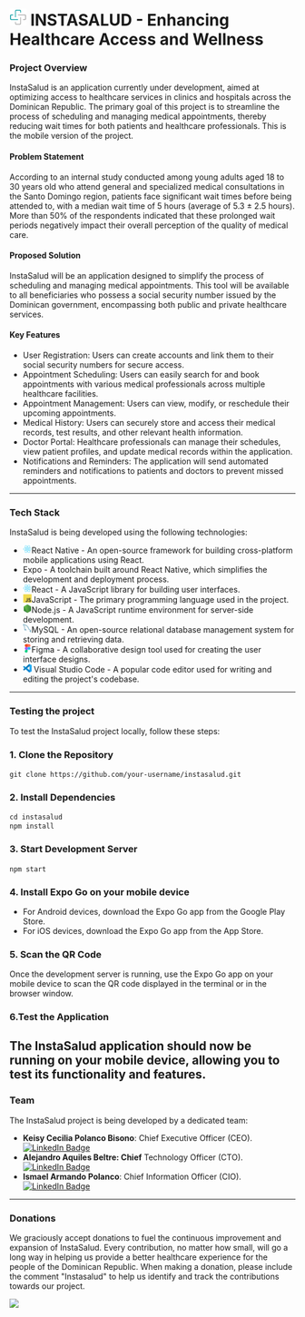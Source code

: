 # <img src="https://github.com/AlejandroBeltre/instasaludMobile/blob/master/assets/icons/instasalud.png" height=30 width=30> INSTASALUD - Enhancing Healthcare Access and Wellness

### Project Overview
InstaSalud is an application currently under development, aimed at optimizing access to healthcare services in clinics and hospitals across the Dominican Republic. The primary goal of this project is to streamline the process of scheduling and managing medical appointments, thereby reducing wait times for both patients and healthcare professionals. This is the mobile version of the project.

#### Problem Statement
According to an internal study conducted among young adults aged 18 to 30 years old who attend general and specialized medical consultations in the Santo Domingo region, patients face significant wait times before being attended to, with a median wait time of 5 hours (average of 5.3 ± 2.5 hours). More than 50% of the respondents indicated that these prolonged wait periods negatively impact their overall perception of the quality of medical care.

#### Proposed Solution
InstaSalud will be an application designed to simplify the process of scheduling and managing medical appointments. This tool will be available to all beneficiaries who possess a social security number issued by the Dominican government, encompassing both public and private healthcare services.

#### Key Features
- User Registration: Users can create accounts and link them to their social security numbers for secure access.
- Appointment Scheduling: Users can easily search for and book appointments with various medical professionals across multiple healthcare facilities.
- Appointment Management: Users can view, modify, or reschedule their upcoming appointments.
- Medical History: Users can securely store and access their medical records, test results, and other relevant health information.
- Doctor Portal: Healthcare professionals can manage their schedules, view patient profiles, and update medical records within the application.
- Notifications and Reminders: The application will send automated reminders and notifications to patients and doctors to prevent missed appointments.
---
### Tech Stack
InstaSalud is being developed using the following technologies:
- <img src="https://github.com/devicons/devicon/blob/master/icons/react/react-original.svg" height="15" width="15"/>React Native - An open-source framework for building cross-platform mobile applications using React.
- Expo - A toolchain built around React Native, which simplifies the development and deployment process.
- <img src="https://github.com/devicons/devicon/blob/master/icons/react/react-original.svg" height="15" width="15"/>React - A JavaScript library for building user interfaces.
- <img src="https://github.com/devicons/devicon/blob/master/icons/javascript/javascript-original.svg" height="15" width="15"/>JavaScript - The primary programming language used in the project.
- <img src="https://github.com/devicons/devicon/blob/master/icons/nodejs/nodejs-original.svg" height="15" width="15"/>Node.js - A JavaScript runtime environment for server-side development.
- <img src="https://github.com/devicons/devicon/blob/master/icons/mysql/mysql-original.svg" height="15" width="15"/>MySQL - An open-source relational database management system for storing and retrieving data.
- <img src="https://github.com/devicons/devicon/blob/master/icons/figma/figma-original.svg" height="15" width="15"/>Figma - A collaborative design tool used for creating the user interface designs.
- <img src="https://github.com/devicons/devicon/blob/master/icons/vscode/vscode-original.svg" height="15" width="15"/> Visual Studio Code - A popular code editor used for writing and editing the project's codebase.
---
### Testing the project
To test the InstaSalud project locally, follow these steps:
### 1. Clone the Repository
    git clone https://github.com/your-username/instasalud.git
### 2. Install Dependencies
    cd instasalud
    npm install
### 3. Start Development Server
    npm start
### 4. Install Expo Go on your mobile device
- For Android devices, download the Expo Go app from the Google Play Store.
- For iOS devices, download the Expo Go app from the App Store.
### 5. Scan the QR Code
Once the development server is running, use the Expo Go app on your mobile device to scan the QR code displayed in the terminal or in the browser window.
### 6.Test the Application
The InstaSalud application should now be running on your mobile device, allowing you to test its functionality and features.
---
### Team
The InstaSalud project is being developed by a dedicated team:
- **Keisy Cecilia Polanco Bisono**: Chief Executive Officer (CEO). <a href="https://www.linkedin.com/in/keisy-cecilia-polanco-bisono-6ab482195/"><img src="https://img.shields.io/badge/LinkedIn-blue?style=for-the-badge&logo=linkedin&logoColor=white" alt="LinkedIn Badge" height=20/></a>
- **Alejandro Aquiles Beltre: Chief** Technology Officer (CTO). <a href="https://www.linkedin.com/in/alejandro-beltre-14299428b/"><img src="https://img.shields.io/badge/LinkedIn-blue?style=for-the-badge&logo=linkedin&logoColor=white" alt="LinkedIn Badge" height=20/></a>
- **Ismael Armando Polanco**: Chief Information Officer (CIO). <a href="https://www.linkedin.com/in/ismael-polanco-3a7a381a3/"><img src="https://img.shields.io/badge/LinkedIn-blue?style=for-the-badge&logo=linkedin&logoColor=white" alt="LinkedIn Badge" height=20/></a>
---
### Donations
We graciously accept donations to fuel the continuous improvement and expansion of InstaSalud. Every contribution, no matter how small, will go a long way in helping us provide a better healthcare experience for the people of the Dominican Republic. When making a donation, please include the comment "Instasalud" to help us identify and track the contributions towards our project.

[![](https://www.paypalobjects.com/en_US/i/btn/btn_donateCC_LG.gif)](https://www.paypal.me/alejandrobelt13)
